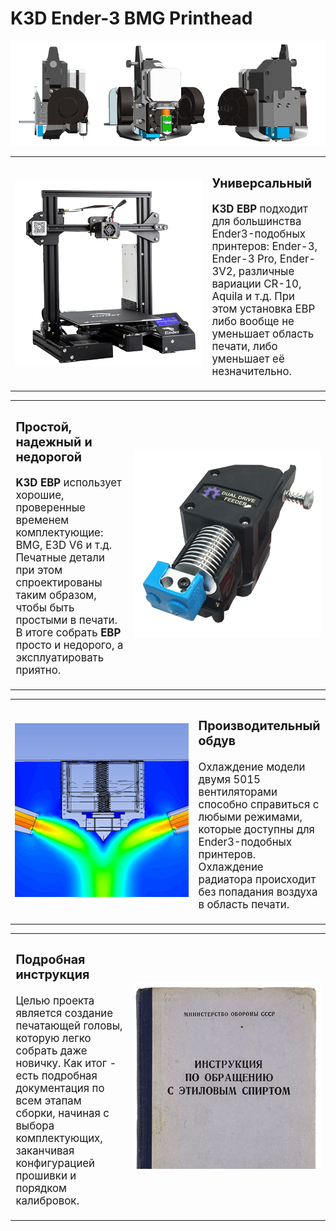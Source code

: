 # K3D Ender-3 BMG Printhead

![](pics/ebp_index.png)

<table>
  <tbody>
    <tr>
      <td width=300 style="vertical-align: middle"><img src="./pics/ebp_e3.png"></td>
      <td style="vertical-align: middle; font-size: 1.2em">
      <h3>Универсальный</h3>
      <p><b>K3D EBP</b> подходит для большинства Ender3-подобных принтеров: Ender-3, Ender-3 Pro, Ender-3V2, различные вариации CR-10, Aquila и т.д. При этом установка EBP либо вообще не уменьшает область печати, либо уменьшает её незначительно.</p>
</td>
    </tr>
  </tbody>
</table>

<table>
  <tbody>
    <tr>
      <td style="vertical-align: middle; font-size: 1.2em">
      <h3>Простой, надежный и недорогой</h3>
      <p><b>K3D EBP</b> использует хорошие, проверенные временем комплектующие: BMG, E3D V6 и т.д. Печатные детали при этом спроектированы таким образом, чтобы быть простыми в печати. В итоге собрать <b>EBP</b> просто и недорого, а эксплуатировать приятно.</p>
      </td>
      <td width=300 style="vertical-align: middle"><img src="./pics/ebp_bmg.png"></td>
    </tr>
  </tbody>
</table>

<table>
  <tbody>
    <tr>
      <td width=300 style="vertical-align: middle"><img src="./pics/ebp_cooling.png"></td>
      <td style="vertical-align: middle; font-size: 1.2em">
      <h3>Производительный обдув</h3>
      <p>Охлаждение модели двумя 5015 вентиляторами способно справиться с любыми режимами, которые доступны для Ender3-подобных принтеров. Охлаждение радиатора происходит без попадания воздуха в область печати.</p>
</td>
    </tr>
  </tbody>
</table>

<table>
  <tbody>
    <tr>
      <td style="vertical-align: middle; font-size: 1.2em">
      <h3>Подробная инструкция</h3>
      <p>Целью проекта является создание печатающей головы, которую легко собрать даже новичку. Как итог - есть подробная документация по всем этапам сборки, начиная с выбора комплектующих, заканчивая конфигурацией прошивки и порядком калибровок.</p>
      </td>
      <td width=300 style="vertical-align: middle"><img src="./pics/ebp_guide.png"></td>
    </tr>
  </tbody>
</table>
